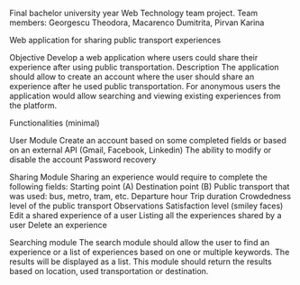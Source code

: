 Final bachelor university year Web Technology team project. Team members: Georgescu Theodora, Macarenco Dumitrita, Pirvan Karina

Web application for sharing public transport experiences

Objective Develop a web application where users could share their experience after using public transportation. Description The application should allow to create an account where the user should share an experience after he used public transportation. For anonymous users the application would allow searching and viewing existing experiences from the platform.

Functionalities (minimal)

User Module Create an account based on some completed fields or based on an external API (Gmail, Facebook, Linkedin) The ability to modify or disable the account Password recovery

Sharing Module Sharing an experience would require to complete the following fields: Starting point (A) Destination point (B) Public transport that was used: bus, metro, tram, etc. Departure hour Trip duration Crowdedness level of the public transport Observations Satisfaction level (smiley faces) Edit a shared experience of a user Listing all the experiences shared by a user Delete an experience

Searching module The search module should allow the user to find an experience or a list of experiences based on one or multiple keywords. The results will be displayed as a list. This module should return the results based on location, used transportation or destination.
